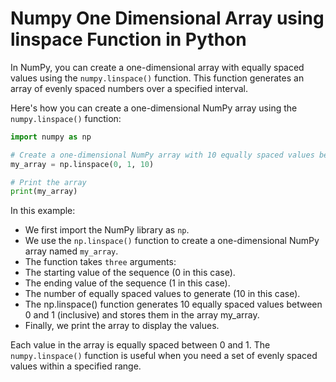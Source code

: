 # Numpy One Dimensional Array using linspace Function in Python

In NumPy, you can create a one-dimensional array with equally spaced values using the `numpy.linspace()` function. This function generates an array of evenly spaced numbers over a specified interval.

Here's how you can create a one-dimensional NumPy array using the `numpy.linspace()` function:

```python
import numpy as np

# Create a one-dimensional NumPy array with 10 equally spaced values between 0 and 1
my_array = np.linspace(0, 1, 10)

# Print the array
print(my_array)
```

In this example:

- We first import the NumPy library as `np`.
- We use the `np.linspace()` function to create a one-dimensional NumPy array named `my_array`.
- The function takes `three` arguments:
- The starting value of the sequence (0 in this case).
- The ending value of the sequence (1 in this case).
- The number of equally spaced values to generate (10 in this case).
- The np.linspace() function generates 10 equally spaced values between 0 and 1 (inclusive) and stores them in the array my_array.
- Finally, we print the array to display the values.


Each value in the array is equally spaced between 0 and 1. The `numpy.linspace()` function is useful when you need a set of evenly spaced values within a specified range.